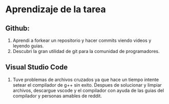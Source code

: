 # Aprendizaje de la tarea
## Github:
1.  Aprendi a forkear un repositorio y hacer commits viendo videos y leyendo guias. 
2.  Descubri la gran utilidad de git para la comunidad de programadores.
## Visual Studio Code
1.  Tuve problemas de archivos cruzados ya que hace un tiempo intente setear el compilador de g++ sin exito. Despues de solucionar y limpiar archivos, descargue vscode y el compilador con ayuda de las guias del compilador y personas amables de reddit.